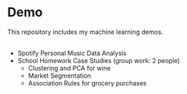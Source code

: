 # Demo
This repository includes my machine learning demos. <br/> <br/>
* Spotify Personal Music Data Analysis <br/>
* School Homework Case Studies (group work: 2 people)
  - Clustering and PCA for wine 
  - Market Segmentation
  - Association Rules for grocery purchases

